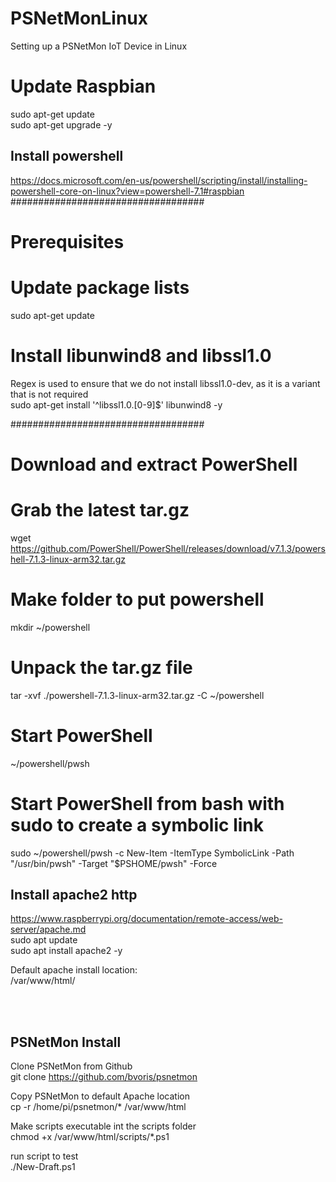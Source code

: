 # PSNetMonLinux
Setting up a PSNetMon IoT Device in Linux


# Update Raspbian
sudo apt-get update <BR />
sudo apt-get upgrade -y <BR />

## Install powershell <BR /> 
https://docs.microsoft.com/en-us/powershell/scripting/install/installing-powershell-core-on-linux?view=powershell-7.1#raspbian
 <BR />
###################################
# Prerequisites

# Update package lists
sudo apt-get update

# Install libunwind8 and libssl1.0
Regex is used to ensure that we do not install libssl1.0-dev, as it is a variant that is not required <BR />
sudo apt-get install '^libssl1.0.[0-9]$' libunwind8 -y <BR />

###################################
# Download and extract PowerShell

# Grab the latest tar.gz
wget https://github.com/PowerShell/PowerShell/releases/download/v7.1.3/powershell-7.1.3-linux-arm32.tar.gz

# Make folder to put powershell
mkdir ~/powershell

# Unpack the tar.gz file
tar -xvf ./powershell-7.1.3-linux-arm32.tar.gz -C ~/powershell

# Start PowerShell
~/powershell/pwsh

# Start PowerShell from bash with sudo to create a symbolic link
sudo ~/powershell/pwsh -c New-Item -ItemType SymbolicLink -Path "/usr/bin/pwsh" -Target "$PSHOME/pwsh" -Force


## Install apache2 http
https://www.raspberrypi.org/documentation/remote-access/web-server/apache.md
 <BR />
sudo apt update <BR />
sudo apt install apache2 -y <BR /> 

Default apache install location:<BR />
/var/www/html/<BR />

<BR /><BR />
## PSNetMon Install
Clone PSNetMon from Github<BR />
git clone https://github.com/bvoris/psnetmon <BR />

Copy PSNetMon to default Apache location <BR />
cp -r /home/pi/psnetmon/* /var/www/html <BR />

Make scripts executable int the scripts folder<BR />
chmod +x /var/www/html/scripts/*.ps1<BR />

run script to test<BR />
./New-Draft.ps1<BR />
